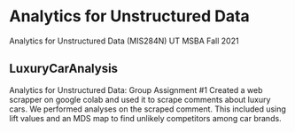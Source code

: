 # Analytics for Unstructured Data
Analytics for Unstructured Data (MIS284N) UT MSBA Fall 2021

## LuxuryCarAnalysis
Analytics for Unstructured Data: Group Assignment #1
Created a web scrapper on google colab and used it to scrape comments about luxury cars. 
We performed analyses on the scraped comment. This included using lift values and an MDS map to find unlikely competitors among car brands.

